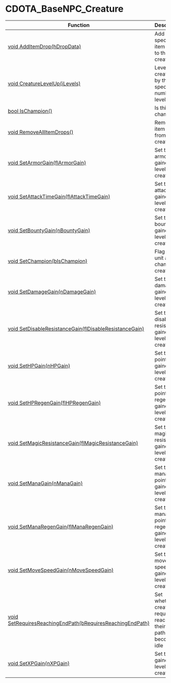 # CDOTA_BaseNPC_Creature
Function|Description|Client
--|--|:--:
[void AddItemDrop(hDropData)](AddItemDrop)|Add the specified item drop to this creature.|✖
[void CreatureLevelUp(iLevels)](CreatureLevelUp)|Level the creature up by the specified number of levels|✖
[bool IsChampion()](IsChampion)|Is this unit a champion?|✖
[void RemoveAllItemDrops()](RemoveAllItemDrops)|Remove all item drops from this creature.|✖
[void SetArmorGain(flArmorGain)](SetArmorGain)|Set the armor gained per level on this creature.|✖
[void SetAttackTimeGain(flAttackTimeGain)](SetAttackTimeGain)|Set the attack time gained per level on this creature.|✖
[void SetBountyGain(nBountyGain)](SetBountyGain)|Set the bounty gold gained per level on this creature.|✖
[void SetChampion(bIsChampion)](SetChampion)|Flag this unit as a champion creature.|✖
[void SetDamageGain(nDamageGain)](SetDamageGain)|Set the damage gained per level on this creature.|✖
[void SetDisableResistanceGain(flDisableResistanceGain)](SetDisableResistanceGain)|Set the disable resistance gained per level on this creature.|✖
[void SetHPGain(nHPGain)](SetHPGain)|Set the hit points gained per level on this creature.|✖
[void SetHPRegenGain(flHPRegenGain)](SetHPRegenGain)|Set the hit points regen gained per level on this creature.|✖
[void SetMagicResistanceGain(flMagicResistanceGain)](SetMagicResistanceGain)|Set the magic resistance gained per level on this creature.|✖
[void SetManaGain(nManaGain)](SetManaGain)|Set the mana points gained per level on this creature.|✖
[void SetManaRegenGain(flManaRegenGain)](SetManaRegenGain)|Set the mana points regen gained per level on this creature.|✖
[void SetMoveSpeedGain(nMoveSpeedGain)](SetMoveSpeedGain)|Set the move speed gained per level on this creature.|✖
[void SetRequiresReachingEndPath(bRequiresReachingEndPath)](SetRequiresReachingEndPath)|Set whether creatures require reaching their end path before becoming idle|✖
[void SetXPGain(nXPGain)](SetXPGain)|Set the XP gained per level on this creature.|✖

